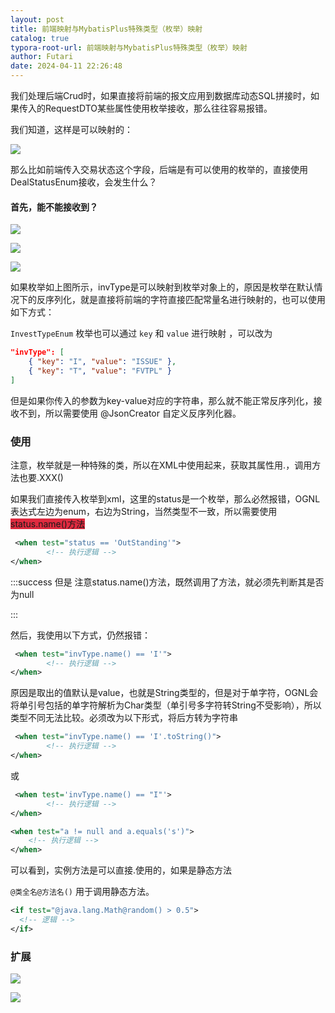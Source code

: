 ```yaml
---
layout: post
title: 前端映射与MybatisPlus特殊类型（枚举）映射
catalog: true
typora-root-url: 前端映射与MybatisPlus特殊类型（枚举）映射
author: Futari
date: 2024-04-11 22:26:48
---
```


我们处理后端Crud时，如果直接将前端的报文应用到数据库动态SQL拼接时，如果传入的RequestDTO某些属性使用枚举接收，那么往往容易报错。

我们知道，这样是可以映射的：

![](https://cdn.nlark.com/yuque/0/2024/png/35478834/1724650982907-c1604268-5e52-47b9-97ac-2df9b919db3b.png)

那么比如前端传入交易状态这个字段，后端是有可以使用的枚举的，直接使用DealStatusEnum接收，会发生什么？

<h4 id="KRXnn">首先，能不能接收到？</h4>

![](https://cdn.nlark.com/yuque/0/2024/png/35478834/1724650731372-27f7e7ce-268e-418c-8925-e0f6514143ec.png)

![](https://cdn.nlark.com/yuque/0/2024/png/35478834/1724650752574-7584053f-f401-4b6d-b247-60e470bd7a97.png)

![](https://cdn.nlark.com/yuque/0/2024/png/35478834/1724650760561-01300a55-2b67-4ba6-b016-075d3728d944.png)

如果枚举如上图所示，invType是可以映射到枚举对象上的，原因是枚举在默认情况下的反序列化，就是直接将前端的字符直接匹配常量名进行映射的，也可以使用如下方式：

`InvestTypeEnum` 枚举也可以通过 `key` 和 `value` 进行映射 ，可以改为

```json
"invType": [
    { "key": "I", "value": "ISSUE" },
    { "key": "T", "value": "FVTPL" }
]

```

但是如果你传入的参数为key-value对应的字符串，那么就不能正常反序列化，接收不到，所以需要使用 @JsonCreator  自定义反序列化器。





<h3 id="Xk3mN">使用</h3>

注意，枚举就是一种特殊的类，所以在XML中使用起来，获取其属性用.，调用方法也要.XXX()

如果我们直接传入枚举到xml，这里的status是一个枚举，那么必然报错，OGNL表达式左边为enum，右边为String，当然类型不一致，所以需要使用 <font style="background-color:#DF2A3F;"> status.name()方法</font>

```xml
 <when test="status == 'OutStanding'">
        <!-- 执行逻辑 -->
</when>
```

:::success
但是 注意status.name()方法，既然调用了方法，就必须先判断其是否为null

:::

然后，我使用以下方式，仍然报错：

```xml
 <when test="invType.name() == 'I'">
        <!-- 执行逻辑 -->
</when>
```

原因是取出的值默认是value，也就是String类型的，但是对于单字符，OGNL会将单引号包括的单字符解析为Char类型（单引号多字符转String不受影响），所以类型不同无法比较。必须改为以下形式，将后方转为字符串

```xml
 <when test="invType.name() == 'I'.toString()">
        <!-- 执行逻辑 -->
</when>
```

或

```xml
 <when test='invType.name() == "I"'>
        <!-- 执行逻辑 -->
</when>
```

```xml
<when test="a != null and a.equals('s')">
    <!-- 执行逻辑 -->
</when>

```

可以看到，实例方法是可以直接.使用的，如果是静态方法

`@类全名@方法名()` 用于调用静态方法。  

```xml
<if test="@java.lang.Math@random() > 0.5">
  <!-- 逻辑 -->
</if>

```









<h3 id="IV69G">扩展</h3>

![](https://cdn.nlark.com/yuque/0/2024/png/35478834/1724652734495-d2fbbd60-d353-4af7-a49b-b55b8fa79178.png)

![](https://cdn.nlark.com/yuque/0/2024/png/35478834/1724652757708-2759a253-778f-410d-8f1c-6eae18add741.png)

